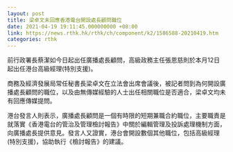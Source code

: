 ```yaml
---
layout: post
title: 梁卓文未回應香港電台開設處長顧問職位
date: 2021-04-19 19:11:45.000000000 +08:00
link: https://news.rthk.hk/rthk/ch/component/k2/1586588-20210419.htm
categories: rthk
---
```


前行政署長蔡潔如今日起出任廣播處長顧問，高級政務主任張恩慈則於本月12日起出任港台高級經理(特別支援)。

商務及經濟發展局常任秘書長梁卓文在立法會出席會議後，被記者問到為何開設廣播處長顧問的職位，以及由無傳媒經驗的人士出任相關職位是否適合，梁卓文均未有回應傳媒提問。

港台發言人則表示，廣播處長顧問是一個有時限的短期兼職合約職位，主要職責是就落實《香港電台的管治及管理檢討報告》中關於編輯管理及投訴處理機制方面，向廣播處長提供意見。發言人又證實，港台會開設數個其他職位，包括高級經理(特別支援)，協助執行《檢討報告》的建議。
